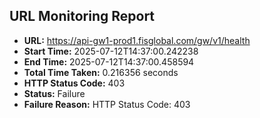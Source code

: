 ## URL Monitoring Report

- **URL:** https://api-gw1-prod1.fisglobal.com/gw/v1/health
- **Start Time:** 2025-07-12T14:37:00.242238
- **End Time:** 2025-07-12T14:37:00.458594
- **Total Time Taken:** 0.216356 seconds
- **HTTP Status Code:** 403
- **Status:** Failure
- **Failure Reason:** HTTP Status Code: 403
